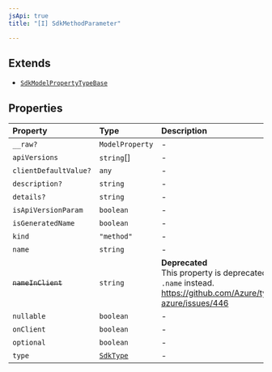 ```yaml
---
jsApi: true
title: "[I] SdkMethodParameter"

---
```

## Extends

- [`SdkModelPropertyTypeBase`](SdkModelPropertyTypeBase.md)

## Properties

| Property | Type | Description | Inherited from |
| :------ | :------ | :------ | :------ |
| `__raw?` | `ModelProperty` | - | [`SdkModelPropertyTypeBase`](SdkModelPropertyTypeBase.md).`__raw` |
| `apiVersions` | `string`[] | - | [`SdkModelPropertyTypeBase`](SdkModelPropertyTypeBase.md).`apiVersions` |
| `clientDefaultValue?` | `any` | - | [`SdkModelPropertyTypeBase`](SdkModelPropertyTypeBase.md).`clientDefaultValue` |
| `description?` | `string` | - | [`SdkModelPropertyTypeBase`](SdkModelPropertyTypeBase.md).`description` |
| `details?` | `string` | - | [`SdkModelPropertyTypeBase`](SdkModelPropertyTypeBase.md).`details` |
| `isApiVersionParam` | `boolean` | - | [`SdkModelPropertyTypeBase`](SdkModelPropertyTypeBase.md).`isApiVersionParam` |
| `isGeneratedName` | `boolean` | - | [`SdkModelPropertyTypeBase`](SdkModelPropertyTypeBase.md).`isGeneratedName` |
| `kind` | `"method"` | - | - |
| `name` | `string` | - | [`SdkModelPropertyTypeBase`](SdkModelPropertyTypeBase.md).`name` |
| ~~`nameInClient`~~ | `string` | **Deprecated**<br />This property is deprecated. Use `.name` instead.<br />https://github.com/Azure/typespec-azure/issues/446 | [`SdkModelPropertyTypeBase`](SdkModelPropertyTypeBase.md).`nameInClient` |
| `nullable` | `boolean` | - | [`SdkModelPropertyTypeBase`](SdkModelPropertyTypeBase.md).`nullable` |
| `onClient` | `boolean` | - | [`SdkModelPropertyTypeBase`](SdkModelPropertyTypeBase.md).`onClient` |
| `optional` | `boolean` | - | [`SdkModelPropertyTypeBase`](SdkModelPropertyTypeBase.md).`optional` |
| `type` | [`SdkType`](../type-aliases/SdkType.md) | - | [`SdkModelPropertyTypeBase`](SdkModelPropertyTypeBase.md).`type` |
